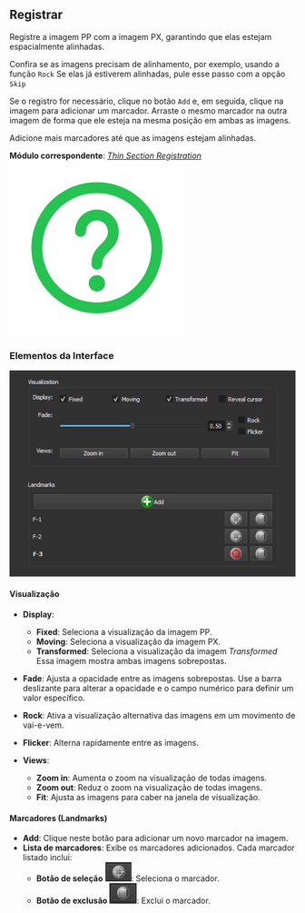 ## Registrar

Registre a imagem PP com a imagem PX, garantindo que elas estejam espacialmente alinhadas.

Confira se as imagens precisam de alinhamento, por exemplo, usando a função `Rock` Se elas já estiverem alinhadas, pule esse passo com a opção `Skip`

Se o registro for necessário, clique no botão `Add` e, em seguida, clique na imagem para adicionar um marcador. Arraste o mesmo marcador na outra imagem de forma que ele esteja na mesma posição em ambas as imagens.

Adicione mais marcadores até que as imagens estejam alinhadas.

**Módulo correspondente**: *[Thin Section Registration](../Modulos/Registration.md)*
<a href="../Modulos/Registration.html">
    <img alt="Know More" src="../../assets/icons/saiba_mais.svg" class="know-more-icon">
</a>

### Elementos da Interface

![Registrar](images/register.png)

#### Visualização

- **Display**:
  - **Fixed**: Seleciona a visualização da imagem PP.
  - **Moving**: Seleciona a visualização da imagem PX.
  - **Transformed**: Seleciona a visualização da imagem *Transformed* Essa imagem mostra ambas imagens sobrepostas.

- **Fade**: Ajusta a opacidade entre as imagens sobrepostas. Use a barra deslizante para alterar a opacidade e o campo numérico para definir um valor específico. 

- **Rock**: Ativa a visualização alternativa das imagens em um movimento de vai-e-vem.

- **Flicker**: Alterna rapidamente entre as imagens.

- **Views**:
  - **Zoom in**: Aumenta o zoom na visualização de todas imagens.
  - **Zoom out**: Reduz o zoom na visualização de todas imagens.
  - **Fit**: Ajusta as imagens para caber na janela de visualização.

#### Marcadores (Landmarks)

- **Add**: Clique neste botão para adicionar um novo marcador na imagem. 
- **Lista de marcadores**: Exibe os marcadores adicionados. Cada marcador listado inclui:
  - **Botão de seleção** ![Botão de seleção](images/select_marker.png): Seleciona o marcador.
  - **Botão de exclusão** ![Botão de exclusão](images/delete_marker.png): Exclui o marcador.